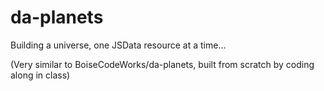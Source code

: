 # da-planets
Building a universe, one JSData resource at a time... 

(Very similar to BoiseCodeWorks/da-planets, built from scratch by coding along in class)
